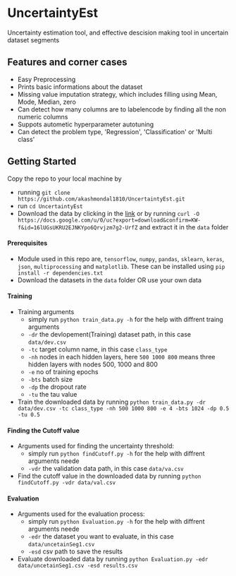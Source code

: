 # UncertaintyEst
Uncertainty estimation tool, and effective descision making tool in uncertain dataset segments

## Features and corner cases
* Easy Preprocessing
* Prints basic informations about the dataset
* Missing value imputation strategy, which includes filling using Mean, Mode, Median, zero
* Can detect how many columns are to labelencode by finding all the non numeric columns
* Suppots autometic hyperparameter autotuning
* Can detect the problem type, 'Regression', 'Classification' or 'Multi class'

## Getting Started
Copy the repo to your local machine by
* running `git clone https://github.com/akashmondal1810/UncertaintyEst.git`
* run `cd UncertaintyEst`
* Download the data by clicking in the [link](https://docs.google.com/u/0/uc?export=download&confirm=KW-f&id=16lUGsUKRU2EJNKYpo6Qrvjzm7g2-UrfZ) or by running 
`curl -O https://docs.google.com/u/0/uc?export=download&confirm=KW-f&id=16lUGsUKRU2EJNKYpo6Qrvjzm7g2-UrfZ` and extract it in the `data` folder

#### Prerequisites
* Module used in this repo are, `tensorflow`, `numpy`, `pandas`, `sklearn`, `keras`, `json`, `multiprocessing` and `matplotlib`. These can be installed using `pip install -r dependencies.txt`
* Download the datasets in the `data` folder OR use your own data

#### Training
* Training arguments
    * simply run `python train_data.py -h` for the help with diffrent traing arguments
    * `-dr` the devlopement(Training) dataset path, in this case `data/dev.csv`
    * `-tc` target column name, in this case `class_type`
    * `-nh` nodes in each hidden layers, here `500 1000 800` means three hidden layers with nodes 500, 1000 and 800
    * `-e` no of training epochs
    * `-bts` batch size
    * `-dp` the dropout rate
    * `-tu` the tau value
* Train the downloaded data by running `python train_data.py -dr data/dev.csv -tc class_type -nh 500 1000 800 -e 4 -bts 1024 -dp 0.5 -tu 0.5`

#### Finding the Cutoff value
* Arguments used for finding the uncertainty threshold:
    * simply run `python findCutoff.py -h` for the help with diffrent arguments neede
    * `-vdr` the validation data path, in this case `data/va.csv`
* Find the cutoff value in the downloaded data by running `python findCutoff.py -vdr data/val.csv`

#### Evaluation
* Arguments used for the evaluation process:
    * simply run `python Evaluation.py -h` for the help with diffrent arguments neede
    * `-edr` the dataset you want to evaluate, in this case `data/uncetainSeg1.csv`
    * `-esd` csv path to save the results
* Evaluate downloaded data by running `python Evaluation.py -edr data/uncetainSeg1.csv -esd results.csv`
